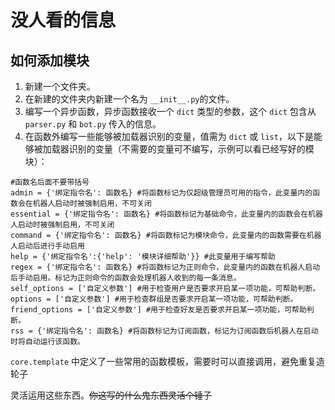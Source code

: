# 没人看的信息

## 如何添加模块
1. 新建一个文件夹。
1. 在新建的文件夹内新建一个名为 `__init__.py`的文件。
1. 编写一个异步函数，异步函数接收一个 `dict` 类型的参数，这个 `dict` 包含从 `parser.py` 和 `bot.py` 传入的信息。
1. 在函数外编写一些能够被加载器识别的变量，值需为 `dict` 或 `list`，以下是能够被加载器识别的变量（不需要的变量可不编写，示例可以看已经写好的模块）：
```
#函数名后面不要带括号
admin = {'绑定指令名': 函数名} #将函数标记为仅超级管理员可用的指令，此变量内的函数会在机器人启动时被强制启用，不可关闭
essential = {'绑定指令名': 函数名} #将函数标记为基础命令，此变量内的函数会在机器人启动时被强制启用，不可关闭
command = {'绑定指令名': 函数名} #将函数标记为模块命令，此变量内的函数需要在机器人启动后进行手动启用
help = {'绑定指令名':{'help': '模块详细帮助'}} #此变量用于编写帮助
regex = {'绑定指令名': 函数名} #将函数标记为正则命令，此变量内的函数在机器人启动后手动启用。标记为正则命令的函数会处理机器人收到的每一条消息。
self_options = ['自定义参数'] #用于检查用户是否要求开启某一项功能，可帮助判断。
options = ['自定义参数'] #用于检查群组是否要求开启某一项功能，可帮助判断。
friend_options = ['自定义参数'] #用于检查好友是否要求开启某一项功能，可帮助判断。
rss = {'绑定指令名': 函数名} #将函数标记为订阅函数，标记为订阅函数后机器人在启动时将自动运行该函数。
```

`core.template` 中定义了一些常用的函数模板，需要时可以直接调用，避免重复造轮子

灵活运用这些东西。~~你这写的什么鬼东西灵活个锤子~~
